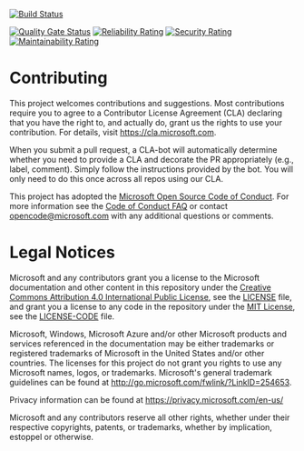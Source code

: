 [![Build Status](https://dev.azure.com/ArafuraBrewery/Space%20Game%20-%20web/_apis/build/status/Erik-Willem.mslearn-tailspin-spacegame-web?branchName=master)](https://dev.azure.com/ArafuraBrewery/Space%20Game%20-%20web/_build/latest?definitionId=1&branchName=master)

[![Quality Gate Status](https://sonarcloud.io/api/project_badges/measure?project=Erik-Willem_mslearn-tailspin-spacegame-web&metric=alert_status)](https://sonarcloud.io/dashboard?id=Erik-Willem_mslearn-tailspin-spacegame-web)       [![Reliability Rating](https://sonarcloud.io/api/project_badges/measure?project=Erik-Willem_mslearn-tailspin-spacegame-web&metric=reliability_rating)](https://sonarcloud.io/dashboard?id=Erik-Willem_mslearn-tailspin-spacegame-web)      [![Security Rating](https://sonarcloud.io/api/project_badges/measure?project=Erik-Willem_mslearn-tailspin-spacegame-web&metric=security_rating)](https://sonarcloud.io/dashboard?id=Erik-Willem_mslearn-tailspin-spacegame-web)      [![Maintainability Rating](https://sonarcloud.io/api/project_badges/measure?project=Erik-Willem_mslearn-tailspin-spacegame-web&metric=sqale_rating)](https://sonarcloud.io/dashboard?id=Erik-Willem_mslearn-tailspin-spacegame-web)

# Contributing

This project welcomes contributions and suggestions.  Most contributions require you to agree to a
Contributor License Agreement (CLA) declaring that you have the right to, and actually do, grant us
the rights to use your contribution. For details, visit https://cla.microsoft.com.

When you submit a pull request, a CLA-bot will automatically determine whether you need to provide
a CLA and decorate the PR appropriately (e.g., label, comment). Simply follow the instructions
provided by the bot. You will only need to do this once across all repos using our CLA.

This project has adopted the [Microsoft Open Source Code of Conduct](https://opensource.microsoft.com/codeofconduct/).
For more information see the [Code of Conduct FAQ](https://opensource.microsoft.com/codeofconduct/faq/) or
contact [opencode@microsoft.com](mailto:opencode@microsoft.com) with any additional questions or comments.

# Legal Notices

Microsoft and any contributors grant you a license to the Microsoft documentation and other content
in this repository under the [Creative Commons Attribution 4.0 International Public License](https://creativecommons.org/licenses/by/4.0/legalcode),
see the [LICENSE](LICENSE) file, and grant you a license to any code in the repository under the [MIT License](https://opensource.org/licenses/MIT), see the
[LICENSE-CODE](LICENSE-CODE) file.

Microsoft, Windows, Microsoft Azure and/or other Microsoft products and services referenced in the documentation
may be either trademarks or registered trademarks of Microsoft in the United States and/or other countries.
The licenses for this project do not grant you rights to use any Microsoft names, logos, or trademarks.
Microsoft's general trademark guidelines can be found at http://go.microsoft.com/fwlink/?LinkID=254653.

Privacy information can be found at https://privacy.microsoft.com/en-us/

Microsoft and any contributors reserve all other rights, whether under their respective copyrights, patents,
or trademarks, whether by implication, estoppel or otherwise.
